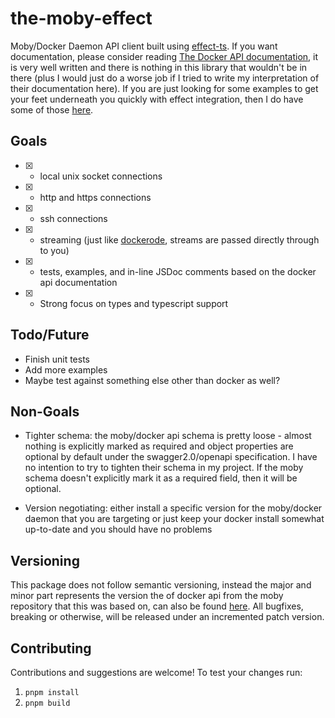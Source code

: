# the-moby-effect

Moby/Docker Daemon API client built using [effect-ts](effect.website). If you want documentation, please consider reading [The Docker API documentation](https://docs.docker.com/engine/api/latest), it is very well written and there is nothing in this library that wouldn't be in there (plus I would just do a worse job if I tried to write my interpretation of their documentation here). If you are just looking for some examples to get your feet underneath you quickly with effect integration, then I do have some of those [here](./examples/).

## Goals

- [x] - local unix socket connections
- [x] - http and https connections
- [x] - ssh connections
- [x] - streaming (just like [dockerode](https://github.com/apocas/dockerode), streams are passed directly through to you)
- [x] - tests, examples, and in-line JSDoc comments based on the docker api documentation
- [x] - Strong focus on types and typescript support

## Todo/Future
- Finish unit tests
- Add more examples
- Maybe test against something else other than docker as well?

## Non-Goals

- Tighter schema: the moby/docker api schema is pretty loose - almost nothing is explicitly marked as required and object properties are optional by default under the swagger2.0/openapi specification. I have no intention to try to tighten their schema in my project. If the moby schema doesn't explicitly mark it as a required field, then it will be optional.

- Version negotiating: either install a specific version for the moby/docker daemon that you are targeting or just keep your docker install somewhat up-to-date and you should have no problems

## Versioning

This package does not follow semantic versioning, instead the major and minor part represents the version the of docker api from the moby repository that this was based on, can also be found [here](https://docs.docker.com/engine/api/version-history/). All bugfixes, breaking or otherwise, will be released under an incremented patch version.

## Contributing

Contributions and suggestions are welcome! To test your changes run:

1. `pnpm install`
2. `pnpm build`
